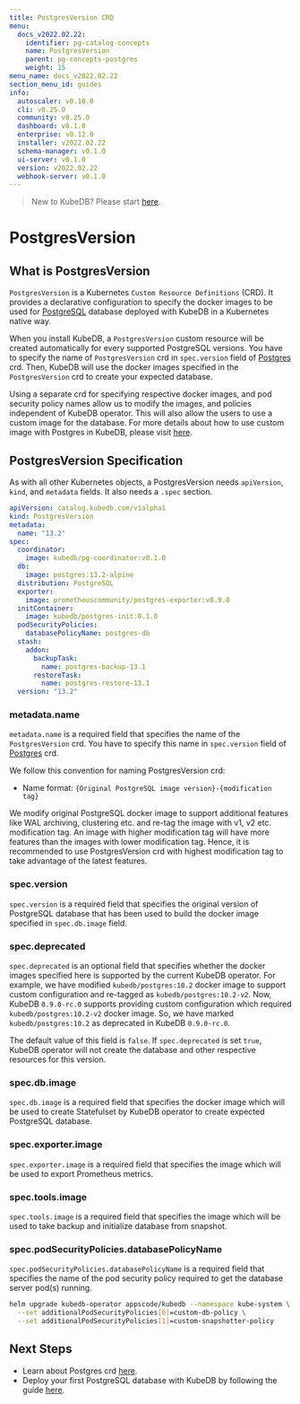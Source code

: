 ```yaml
---
title: PostgresVersion CRD
menu:
  docs_v2022.02.22:
    identifier: pg-catalog-concepts
    name: PostgresVersion
    parent: pg-concepts-postgres
    weight: 15
menu_name: docs_v2022.02.22
section_menu_id: guides
info:
  autoscaler: v0.10.0
  cli: v0.25.0
  community: v0.25.0
  dashboard: v0.1.0
  enterprise: v0.12.0
  installer: v2022.02.22
  schema-manager: v0.1.0
  ui-server: v0.1.0
  version: v2022.02.22
  webhook-server: v0.1.0
---
```


> New to KubeDB? Please start [here](/docs/v2022.02.22/README).

# PostgresVersion

## What is PostgresVersion

`PostgresVersion` is a Kubernetes `Custom Resource Definitions` (CRD). It provides a declarative configuration to specify the docker images to be used for [PostgreSQL](https://www.postgresql.org/) database deployed with KubeDB in a Kubernetes native way.

When you install KubeDB, a `PostgresVersion` custom resource will be created automatically for every supported PostgreSQL versions. You have to specify the name of `PostgresVersion` crd in `spec.version` field of [Postgres](/docs/v2022.02.22/guides/postgres/concepts/postgres) crd. Then, KubeDB will use the docker images specified in the `PostgresVersion` crd to create your expected database.

Using a separate crd for specifying respective docker images, and pod security policy names allow us to modify the images, and policies independent of KubeDB operator. This will also allow the users to use a custom image for the database. For more details about how to use custom image with Postgres in KubeDB, please visit [here](/docs/v2022.02.22/guides/postgres/custom-versions/setup).

## PostgresVersion Specification

As with all other Kubernetes objects, a PostgresVersion needs `apiVersion`, `kind`, and `metadata` fields. It also needs a `.spec` section.

```yaml
apiVersion: catalog.kubedb.com/v1alpha1
kind: PostgresVersion
metadata:
  name: "13.2"
spec:
  coordinator:
    image: kubedb/pg-coordinator:v0.1.0
  db:
    image: postgres:13.2-alpine
  distribution: PostgreSQL
  exporter:
    image: prometheuscommunity/postgres-exporter:v0.9.0
  initContainer:
    image: kubedb/postgres-init:0.1.0
  podSecurityPolicies:
    databasePolicyName: postgres-db
  stash:
    addon:
      backupTask:
        name: postgres-backup-13.1
      restoreTask:
        name: postgres-restore-13.1
  version: "13.2"
```

### metadata.name

`metadata.name` is a required field that specifies the name of the `PostgresVersion` crd. You have to specify this name in `spec.version` field of [Postgres](/docs/v2022.02.22/guides/postgres/concepts/postgres) crd.

We follow this convention for naming PostgresVersion crd:
- Name format: `{Original PostgreSQL image version}-{modification tag}`

We modify original PostgreSQL docker image to support additional features like WAL archiving, clustering etc. and re-tag the image with v1, v2 etc. modification tag. An image with higher modification tag will have more features than the images with lower modification tag. Hence, it is recommended to use PostgresVersion crd with highest modification tag to take advantage of the latest features.

### spec.version

`spec.version` is a required field that specifies the original version of PostgreSQL database that has been used to build the docker image specified in `spec.db.image` field.

### spec.deprecated

`spec.deprecated` is an optional field that specifies whether the docker images specified here is supported by the current KubeDB operator. For example, we have modified `kubedb/postgres:10.2` docker image to support custom configuration and re-tagged as `kubedb/postgres:10.2-v2`. Now, KubeDB `0.9.0-rc.0` supports providing custom configuration which required `kubedb/postgres:10.2-v2` docker image. So, we have marked `kubedb/postgres:10.2` as deprecated in KubeDB `0.9.0-rc.0`.

The default value of this field is `false`. If `spec.deprecated` is set `true`, KubeDB operator will not create the database and other respective resources for this version.

### spec.db.image

`spec.db.image` is a required field that specifies the docker image which will be used to create Statefulset by KubeDB operator to create expected PostgreSQL database.

### spec.exporter.image

`spec.exporter.image` is a required field that specifies the image which will be used to export Prometheus metrics.

### spec.tools.image

`spec.tools.image` is a required field that specifies the image which will be used to take backup and initialize database from snapshot.

### spec.podSecurityPolicies.databasePolicyName

`spec.podSecurityPolicies.databasePolicyName` is a required field that specifies the name of the pod security policy required to get the database server pod(s) running.

```bash
helm upgrade kubedb-operator appscode/kubedb --namespace kube-system \
  --set additionalPodSecurityPolicies[0]=custom-db-policy \
  --set additionalPodSecurityPolicies[1]=custom-snapshotter-policy
```

## Next Steps

- Learn about Postgres crd [here](/docs/v2022.02.22/guides/postgres/concepts/postgres).
- Deploy your first PostgreSQL database with KubeDB by following the guide [here](/docs/v2022.02.22/guides/postgres/quickstart/quickstart).